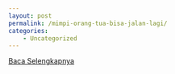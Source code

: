 ```yaml
---
layout: post
permalink: /mimpi-orang-tua-bisa-jalan-lagi/
categories:
    - Uncategorized
---
```


[Baca Selengkapnya](/10)